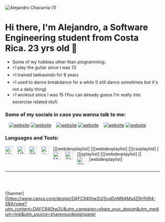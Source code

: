 ![Alejandro Chavarria (1)](https://user-images.githubusercontent.com/88063702/172510726-2679c2ad-690b-4ef5-8504-f6283d28a15b.gif)


# Hi there, I'm Alejandro, a Software Engineering student from Costa Rica. 23 yrs old 👋 

- Some of my hobbies other than programming:
- ⚡I play the guitar since I was 13
- ⚡I trained taekwondo for 8 years
- ⚡I used to dance breakdance for a while (I still dance sometimes but it's not a daily thing)
- ⚡I workout since I was 15 (You can already guess I'm really into excercise related stuf)

### Some of my socials in case you wanna talk to me:

&nbsp;&nbsp;
[![website](./img/twitter-light.svg)](https://twitter.com/mysthogang#gh-light-mode-only)
[![website](./img/twitter-dark.svg)](https://twitter.com/mysthogang#gh-dark-mode-only)
&nbsp;&nbsp;
[![website](./img/linkedin-light.svg)](https://linkedin.com/in/alejandrochavarriaba#gh-light-mode-only)
[![website](./img/linkedin-dark.svg)](https://linkedin.com/in/alejandrochavarriaba#gh-dark-mode-only)
&nbsp;&nbsp;
[![website](./img/instagram-light.svg)](https://instagram.com/Mysthogann#gh-light-mode-only)
[![website](./img/instagram-dark.svg)](https://instagram.com/Mysthogann#gh-dark-mode-only)

### Languages and Tools:

[<img align="left" alt="Visual Studio Code" width="26px" src="https://cdn.jsdelivr.net/gh/devicons/devicon/icons/vscode/vscode-original.svg" style="padding-right:10px;" />][webdevplaylist]
[<img align="left" alt="HTML5" width="26px" src="https://cdn.jsdelivr.net/gh/devicons/devicon/icons/html5/html5-original.svg" style="padding-right:10px;" />][webdevplaylist]
[<img align="left" alt="CSS3" width="26px" src="https://cdn.jsdelivr.net/gh/devicons/devicon/icons/css3/css3-original.svg" style="padding-right:10px;" />][cssplaylist]
[<img align="left" alt="JavaScript" width="26px" src="https://cdn.jsdelivr.net/gh/devicons/devicon/icons/javascript/javascript-original.svg" style="padding-right:10px;" />][jsplaylist]
[<img align="left" alt="MySQL" width="26px" src="https://cdn.jsdelivr.net/gh/devicons/devicon/icons/mysql/mysql-original.svg" style="padding-right:10px;" />][webdevplaylist]
[<img align="left" alt="Git" width="26px" src="https://cdn.jsdelivr.net/gh/devicons/devicon/icons/git/git-original.svg" style="padding-right:10px;" />][webdevplaylist]
[<img align="left" alt="GitHub" width="26px" src="https://user-images.githubusercontent.com/3369400/139447912-e0f43f33-6d9f-45f8-be46-2df5bbc91289.png" style="padding-right:10px;" />](https://www.youtube.com/playlist?list=PLkwxH9e_vrAJ0WbEsFA9W3I1W-g_BTsbt#gh-dark-mode-only)
<br />
<br />

---

<br />
<br />

![banner][https://www.canva.com/design/DAFC940tw2U/SvqDnM9AMsdZ5H1hR4-SBA/view?utm_content=DAFC940tw2U&utm_campaign=share_your_design&utm_medium=link&utm_source=shareyourdesignpanel

